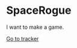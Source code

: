 # SpaceRogue

I want to make a game.

[Go to tracker](https://www.pivotaltracker.com/n/projects/2091466)
